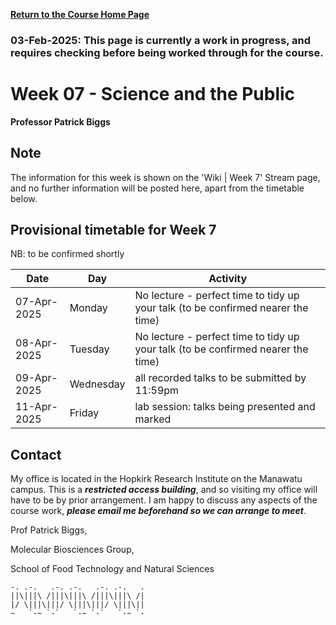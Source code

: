 **[Return to the Course Home Page](../index.html)**

### 03-Feb-2025: This page is currently a work in progress, and requires checking before being worked through for the course.

# Week 07 - Science and the Public

**Professor Patrick Biggs**

## Note

The information for this week is shown on the 'Wiki \| Week 7' Stream page, and no further information will be posted here, apart from the timetable below.


## Provisional timetable for Week 7

NB: to be confirmed shortly

| Date 	| Day 	| Activity 	|
|---	|---	|---	|
| 07-Apr-2025 	| Monday 	| No lecture - perfect time to tidy up your talk (to be confirmed nearer the time) 	|
| 08-Apr-2025 	| Tuesday 	| No lecture - perfect time to tidy up your talk (to be confirmed nearer the time) 	|
| 09-Apr-2025 	| Wednesday 	| all recorded talks to be submitted by 11:59pm 	|
| 11-Apr-2025	| Friday 	| lab session: talks being presented and marked  	|


## Contact

My office is located in the Hopkirk Research Institute on the Manawatu campus.  This is a _**restricted access building**_, and so visiting my office will have to be by prior arrangement.  I am happy to discuss any aspects of the course work, _**please email me beforehand so we can arrange to meet**_.

Prof Patrick Biggs,

Molecular Biosciences Group,

School of Food Technology and Natural Sciences

```
-. .-.   .-. .-.   .-. .-.   .
||\|||\ /|||\|||\ /|||\|||\ /|
|/ \|||\|||/ \|||\|||/ \|||\||
~   `-~ `-`   `-~ `-`   `-~ `-
```
